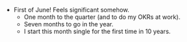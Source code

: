 - First of June! Feels significant somehow.
  - One month to the quarter (and to do my OKRs at work).
  - Seven months to go in the year.
  - I start this month single for the first time in 10 years.
